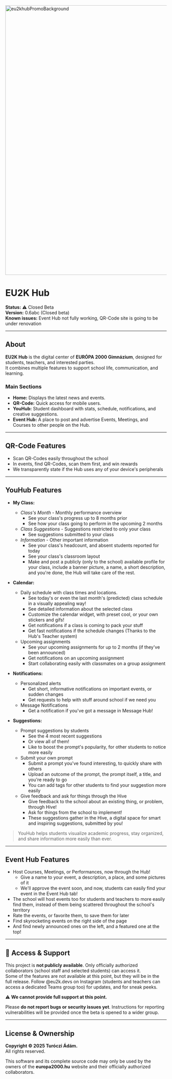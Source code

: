 <img width="1280" height="840" alt="eu2khubPromoBackground" src="https://github.com/user-attachments/assets/da4ee593-a4af-416b-8b77-7241349e9951" />

# EU2K Hub

**Status:** ⚠️ Closed Beta  
**Version:** 0.6abc (Closed beta)  
**Known issues:** Event Hub not fully working, QR-Code site is going to be under renovation

---

## About

**EU2K Hub** is the digital center of **EURÓPA 2000 Gimnázium**, designed for students, teachers, and interested parties.  
It combines multiple features to support school life, communication, and learning.

### Main Sections

- **Home:** Displays the latest news and events.
- **QR-Code:** Quick access for mobile users.
- **YouHub:** Student dashboard with stats, schedule, notifications, and creative suggestions.
- **Event Hub:** A place to post and advertise Events, Meetings, and Courses to other people on the Hub.

---

## QR-Code Features

- Scan QR-Codes easily throughout the school
- In events, find QR-Codes, scan them first, and win rewards
- We transparently state if the Hub uses any of your device's peripherals

---

## YouHub Features

- **My Class:**
  - *Class's Month* - Monthly performance overview
    - See your class's progress up to 8 months prior
    - See how your class going to perform in the upcoming 2 months
  - *Class Suggestions* - Suggestions restricted to only your class
    - See suggestions submitted to your class
  - *Information* - Other important information
    - See your class's headcount, and absent students reported for today
    - See your class's classroom layout
    - Make and post a publicly (only to the school) available profile for your class, include a banner picture, a name, a short description, and you're done, the Hub will take care of the rest.

- **Calendar:**
  - Daily schedule with class times and locations.
    - See today's or even the last month's (predicted) class schedule in a visually appealing way!
    - See detailed information about the selected class
    - Customize the calendar widget, with preset cool, or your own stickers and gifs!
    - Get notifications if a class is coming to pack your stuff
    - Get fast notifications if the schedule changes (Thanks to the Hub's Teacher system)
  - Upcoming assignments
    - See your upcoming assignments for up to 2 months (if they've been announced)
    - Get notifications on an upcoming assignment
    - Start collaborating easily with classmates on a group assignment

- **Notifications:**
  - Personalized alerts
    - Get short, informative notifications on important events, or sudden changes
    - Get requests to help with stuff around school if we need you
  - Message Notifications
    - Get a notification if you've got a message in Message Hub!

- **Suggestions:**
  - Prompt suggestions by students
    - See the 4 most recent suggestions
    - Or view all of them!
    - Like to boost the prompt's popularity, for other students to notice more easily
  - Submit your own prompt
    - Submit a prompt you've found interesting, to quickly share with others
    - Upload an outcome of the prompt, the prompt itself, a title, and you're ready to go
    - You can add tags for other students to find your suggestion more easily
  - Give feedback and ask for things through the Hive
    - Give feedback to the school about an existing thing, or problem, through Hive!
    - Ask for things from the school to implement!
    - These suggestions gather in the Hive, a digital space for smart and inspiring suggestions, submitted by you!

> YouHub helps students visualize academic progress, stay organized, and share information more easily than ever.

---

## Event Hub Features

- Host Courses, Meetings, or Performances, now through the Hub!
  - Give a name to your event, a description, a place, and some pictures of it
  - We'll approve the event soon, and now, students can easily find your event in the Event Hub tab!
- The school will host events too for students and teachers to more easily find them, instead of them being scattered throughout the school's territory
- Rate the events, or favorite them, to save them for later
- Find skyrocketing events on the right side of the page
- And find newly announced ones on the left, and a featured one at the top!

---

## 🚫 Access & Support

This project is **not publicly available**. Only officially authorized collaborators (school staff and selected students) can access it.  
Some of the features are not available at this point, but they will be in the full release. Follow @eu2k.devs on Instagram (students and teachers can access a dedicated Teams group too) for updates, and for sneak peeks.

⚠️ **We cannot provide full support at this point.**

Please **do not report bugs or security issues yet**. Instructions for reporting vulnerabilities will be provided once the beta is opened to a wider group.

---

## License & Ownership

**Copyright © 2025 Turóczi Ádám.**  
All rights reserved.

This software and its complete source code may only be used by the owners of the **europa2000.hu** website and their officially authorized collaborators.
